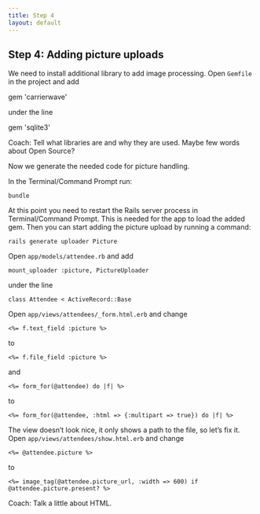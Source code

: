 ```yaml
---
title: Step 4
layout: default
---
```


## Step 4: Adding picture uploads
We need to install additional library to add image processing. Open `Gemfile` in the project and add

  gem 'carrierwave'

under the line

  gem 'sqlite3'

<p class="lead coach">Coach: Tell what libraries are and why they are used. Maybe few words about Open Source?</p>

Now we generate the needed code for picture handling.

In the Terminal/Command Prompt run:

    bundle

At this point you need to restart the Rails server process in Terminal/Command Prompt. This is needed for the app to load the added gem.
Then you can start adding the picture upload by running a command:

    rails generate uploader Picture

Open `app/models/attendee.rb` and add

    mount_uploader :picture, PictureUploader

under the line
  
    class Attendee < ActiveRecord::Base

Open `app/views/attendees/_form.html.erb` and change

    <%= f.text_field :picture %>

to

    <%= f.file_field :picture %>

and

    <%= form_for(@attendee) do |f| %>

to

    <%= form_for(@attendee, :html => {:multipart => true}) do |f| %>

The view doesn’t look nice, it only shows a path to the file, so let’s fix it. Open `app/views/attendees/show.html.erb` and change

    <%= @attendee.picture %>

to

    <%= image_tag(@attendee.picture_url, :width => 600) if @attendee.picture.present? %>

<p class="lead coach">Coach: Talk a little about HTML.</p>